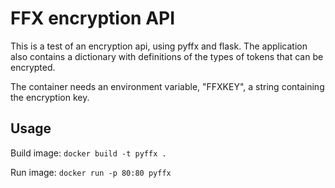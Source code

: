 # FFX encryption API

This is a test of an encryption api, using pyffx and flask. The application also contains a dictionary with definitions of the types of tokens that can be encrypted.

The container needs an environment variable, "FFXKEY", a string containing the encryption key.

## Usage

Build image: `docker build -t pyffx .`

Run image: `docker run -p 80:80 pyffx`
